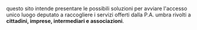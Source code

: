 questo sito intende presentare le possibili soluzioni per avviare l'accesso unico
luogo deputato a raccogliere i servizi offerti dalla P.A. umbra rivolti a **cittadini, imprese, intermediari e associazioni**.
